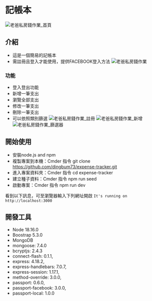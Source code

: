 # 記帳本
![老爸私房錢作業_首頁](https://github.com/dingbum73/expense-tracker/assets/124600894/b647355a-35c2-4bd8-99bc-9f98e1bfdcb8)


## 介紹
- 這是一個簡易的記帳本
- 需註冊且登入才能使用，提供FACEBOOK登入方法
![老爸私房錢作業](https://github.com/dingbum73/expense-tracker/assets/124600894/eb3d4462-c963-4a00-9f7d-d0af09229fbd)





### 功能
- 登入登出功能
- 新增一筆支出
- 瀏覽全部支出
- 修改一筆支出
- 刪除一筆支出
- 可以依照類別篩選
![老爸私房錢作業_註冊](https://github.com/dingbum73/expense-tracker/assets/124600894/2ea70376-06bd-4fea-8679-836a9fd88214)
![老爸私房錢作業_新增](https://github.com/dingbum73/expense-tracker/assets/124600894/6d1154a0-cc70-461a-9b8b-e38045d2a4df)
![老爸私房錢作業_篩選器](https://github.com/dingbum73/expense-tracker/assets/124600894/27aaa966-fd65-4560-8207-a8650bea498b)



## 開始使用
- 安裝node.js and npm
- 複製專案到本機：Cmder 指令 git clone https://github.com/dingbum73/expense-tracker.git
- 進入專案資料夾：Cmder 指令 cd expense-tracker
- 建立種子資料：Cmder 指令 npm run seed
- 啟動專案：Cmder 指令 npm run dev

看到以下訊息，可至瀏覽器輸入下列網址開啟
   `It's running on http://localhost:3000` 

## 開發工具
- Node 18.16.0
- Boostrap 5.3.0
- MongoDB
- mongoose: 7.4.0
- bcryptjs: 2.4.3
- connect-flash: 0.1.1,
- express: 4.18.2,
- express-handlebars: 7.0.7,
- express-session: 1.17.1,
- method-override: 3.0.0,
- passport: 0.6.0,
- passport-facebook: 3.0.0,
- passport-local: 1.0.0
